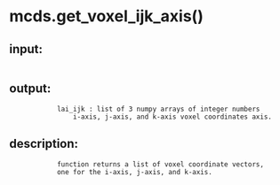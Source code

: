 # mcds.get_voxel_ijk_axis()


## input:
```

```

## output:
```
            lai_ijk : list of 3 numpy arrays of integer numbers
                i-axis, j-axis, and k-axis voxel coordinates axis.

```

## description:
```
            function returns a list of voxel coordinate vectors,
            one for the i-axis, j-axis, and k-axis.
        
```